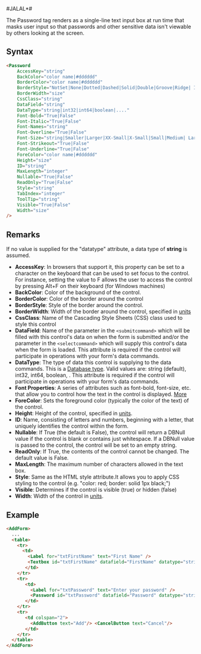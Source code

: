 #JALAL*#

The Password tag renders as a single-line text input box at run time that masks user input so that passwords and other sensitive data isn't viewable by others looking at the screen.

## Syntax
```html
<Password 
    AccessKey="string" 
    BackColor="color name|#dddddd" 
    BorderColor="color name|#dddddd" 
    BorderStyle="NotSet|None|Dotted|Dashed|Solid|Double|Groove|Ridge| Inset|Outset" 
    BorderWidth="size" 
    CssClass="string" 
    DataField="string" 
    DataType="string|int32|int64|boolean|...."
    Font-Bold="True|False" 
    Font-Italic="True|False" 
    Font-Names="string" 
    Font-Overline="True|False" 
    Font-Size="string|Smaller|Larger|XX-Small|X-Small|Small|Medium| Large|X-Large|XX-Large" 
    Font-Strikeout="True|False" 
    Font-Underline="True|False" 
    ForeColor="color name|#dddddd" 
    Height="size" 
    ID="string" 
    MaxLength="integer"
    Nullable="True|False"
    ReadOnly="True|False" 
    Style="string" 
    TabIndex="integer" 
    ToolTip="string" 
    Visible="True|False" 
    Width="size" 
/> 
```

## Remarks

If no value is supplied for the "datatype" attribute, a data type of **string** is assumed.

*   **AccessKey**: In browsers that support it, this property can be set to a character on the keyboard that can be used to set focus to the control. For instance, setting the value to F allows the user to access the control by pressing Alt+F on their keyboard (for Windows machines)
*   **BackColor**: Color of the background of the control.
*   **BorderColor**: Color of the border around the control
*   **BorderStyle**: Style of the border around the control.
*   **BorderWidth**: Width of the border around the control, specified in [units](../unit-types.md)
*   **CssClass**: Name of the Cascading Style Sheets (CSS) class used to style this control
*   **DataField**: Name of the parameter in the `<submitcommand>` which will be filled with this control's data on when the form is submitted and/or the parameter in the `<selectcommand>` which will supply this control's data when the form is loaded. This attribute is required if the control will participate in operations with your form's data commands.
*   **DataType**: The type of data this control is supplying to the data commands. This is a [Database type](../data-types.md). Valid values are: string (default), int32, int64, boolean, . This attribute is required if the control will participate in operations with your form's data commands.
*   **Font Properties**: A series of attributes such as font-bold, font-size, etc. that allow you to control how the text in the control is displayed. [More](../font-properties.md)
*   **ForeColor**: Sets the foreground color (typically the color of the text) of the control.  
*   **Height**: Height of the control, specified in [units](../unit-types.md).
*   **ID**: Name, consisting of letters and numbers, beginning with a letter, that uniquely identifies the control within the form.
*   **Nullable**: If True (the default is False), the control will return a DBNull value if the control is blank or contains just whitespace. If a DBNull value is passed to the control, the control will be set to an empty string.
*   **ReadOnly**: If True, the contents of the control cannot be changed. The default value is False.
*   **MaxLength**: The maximum number of characters allowed in the text box.
*   **Style**: Same as the HTML style attribute.It allows you to apply CSS styling to the control (e.g. "color: red; border: solid 1px black;")
*   **Visible**: Determines if the control is visible (true) or hidden (false)
*   **Width**: Width of the control in [units](../unit-types.md).


## Example
```html {13}
<AddForm>
  ...
  <table>
    <tr>
      <td>
        <Label for="txtFirstName" text="First Name" /> 
        <Textbox id="txtFirstName" datafield="FirstName" datatype="string" />
       </td>
    </tr>
    <tr>
       <td>
         <Label for="txtPassword" text="Enter your password" />
         <Password id="txtPassword" datafield="Password" datatype="string" />
       </td>
    </tr>
    <tr>
       <td colspan="2">
         <AddButton text="Add"/> <CancelButton text="Cancel"/>
       </td>
    </tr>
  </table>
</AddForm>

